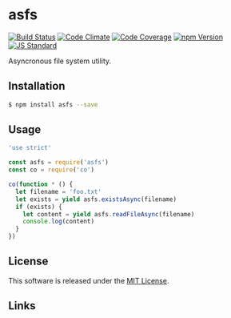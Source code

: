 asfs
==========

<!---
This file is generated by ape-tmpl. Do not update manually.
--->

<!-- Badge Start -->
<a name="badges"></a>

[![Build Status][bd_travis_shield_url]][bd_travis_url]
[![Code Climate][bd_codeclimate_shield_url]][bd_codeclimate_url]
[![Code Coverage][bd_codeclimate_coverage_shield_url]][bd_codeclimate_url]
[![npm Version][bd_npm_shield_url]][bd_npm_url]
[![JS Standard][bd_standard_shield_url]][bd_standard_url]

[bd_repo_url]: https://github.com/a-labo/asfs
[bd_travis_url]: http://travis-ci.org/a-labo/asfs
[bd_travis_shield_url]: http://img.shields.io/travis/a-labo/asfs.svg?style=flat
[bd_travis_com_url]: http://travis-ci.com/a-labo/asfs
[bd_travis_com_shield_url]: https://api.travis-ci.com/a-labo/asfs.svg?token=
[bd_license_url]: https://github.com/a-labo/asfs/blob/master/LICENSE
[bd_codeclimate_url]: http://codeclimate.com/github/a-labo/asfs
[bd_codeclimate_shield_url]: http://img.shields.io/codeclimate/github/a-labo/asfs.svg?style=flat
[bd_codeclimate_coverage_shield_url]: http://img.shields.io/codeclimate/coverage/github/a-labo/asfs.svg?style=flat
[bd_gemnasium_url]: https://gemnasium.com/a-labo/asfs
[bd_gemnasium_shield_url]: https://gemnasium.com/a-labo/asfs.svg
[bd_npm_url]: http://www.npmjs.org/package/asfs
[bd_npm_shield_url]: http://img.shields.io/npm/v/asfs.svg?style=flat
[bd_standard_url]: http://standardjs.com/
[bd_standard_shield_url]: https://img.shields.io/badge/code%20style-standard-brightgreen.svg

<!-- Badge End -->


<!-- Description Start -->
<a name="description"></a>

Asyncronous file system utility.

<!-- Description End -->


<!-- Overview Start -->
<a name="overview"></a>



<!-- Overview End -->


<!-- Sections Start -->
<a name="sections"></a>

<!-- Section from "doc/guides/01.Installation.md.hbs" Start -->

<a name="section-doc-guides-01-installation-md"></a>
Installation
-----

```bash
$ npm install asfs --save
```


<!-- Section from "doc/guides/01.Installation.md.hbs" End -->

<!-- Section from "doc/guides/02.Usage.md.hbs" Start -->

<a name="section-doc-guides-02-usage-md"></a>
Usage
---------

```javascript
'use strict'

const asfs = require('asfs')
const co = require('co')

co(function * () {
  let filename = 'foo.txt'
  let exists = yield asfs.existsAsync(filename)
  if (exists) {
    let content = yield asfs.readFileAsync(filename)
    console.log(content)
  }
})

```


<!-- Section from "doc/guides/02.Usage.md.hbs" End -->


<!-- Sections Start -->


<!-- LICENSE Start -->
<a name="license"></a>

License
-------
This software is released under the [MIT License](https://github.com/a-labo/asfs/blob/master/LICENSE).

<!-- LICENSE End -->


<!-- Links Start -->
<a name="links"></a>

Links
------



<!-- Links End -->
